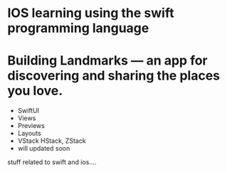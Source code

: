 # IOS learning using the swift programming language 

#  Building Landmarks — an app for discovering and sharing the places  you love. 

- SwiftUI
- Views
- Previews
- Layouts
- VStack HStack, ZStack 
- will updated soon 

stuff related to swift and ios....
